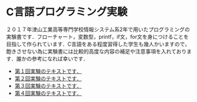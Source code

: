 # C言語プログラミング実験

２０１７年津山工業高等専門学校情報システム系2年で用いたプログラミングの実験書です．フローチャート，変数型，printf，if文，for文を身につけることを目指して作られています．C言語をある程度習得した学生も幾人かいますので，飽きさせない為に実験書には比較的高度な内容の補足や注意事項を入れております．誰かの参考になれば幸いです．

- [第１回実験のテキストです．](https://github.com/KazuhisaFujita/CBasicTraining/blob/master/pg_ex1.md)
- [第２回実験のテキストです．](https://github.com/KazuhisaFujita/CBasicTraining/blob/master/pg_ex2.md)
- [第３回実験のテキストです．](https://github.com/KazuhisaFujita/CBasicTraining/blob/master/pg_ex3.md)
- [第４回実験のテキストです．](https://github.com/KazuhisaFujita/CBasicTraining/blob/master/pg_ex4.md)